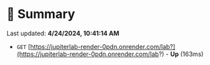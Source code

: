 # 📖 Summary
Last updated: **4/24/2024, 10:41:14 AM**

- `GET` [https://jupiterlab-render-0pdn.onrender.com/lab?](https://jupiterlab-render-0pdn.onrender.com/lab?) - **Up** (163ms)
